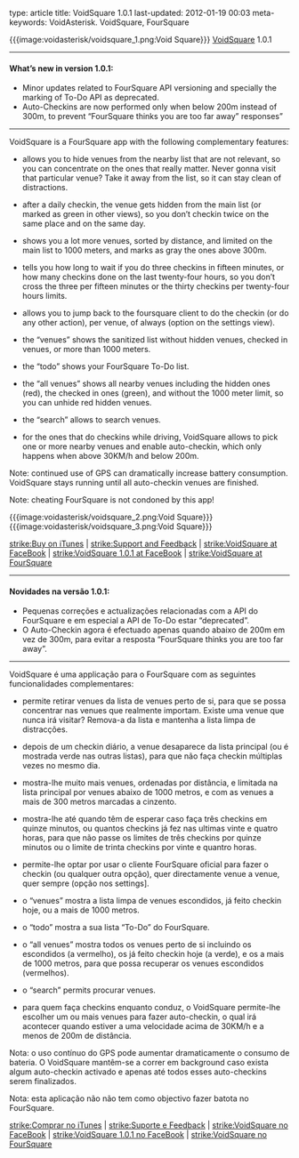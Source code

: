 type: article
title: VoidSquare 1.0.1
last-updated: 2012-01-19 00:03
meta-keywords: VoidAsterisk. VoidSquare, FourSquare


{{{image:voidasterisk/voidsquare_1.png:Void Square}}} [VoidSquare](voidsquare) 1.0.1

---
#### What’s new in version 1.0.1:
- Minor updates related to FourSquare API versioning and specially the marking of To-Do API as deprecated.
- Auto-Checkins are now performed only when below 200m instead of 300m, to prevent “FourSquare thinks you are too far away” responses”

---
VoidSquare is a FourSquare app with the following complementary features:

- allows you to hide venues from the nearby list that are not relevant, so you can concentrate on the ones that really matter. Never gonna visit that particular venue? Take it away from the list, so it can stay clean of distractions.
- after a daily checkin, the venue gets hidden from the main list (or marked as green in other views), so you don’t checkin twice on the same place and on the same day.
- shows you a lot more venues, sorted by distance, and limited on the main list to 1000 meters, and marks as gray the ones above 300m.
- tells you how long to wait if you do three checkins in fifteen minutes, or how many checkins done on the last twenty-four hours, so you don’t cross the three per fifteen minutes or the thirty checkins per twenty-four hours limits.
- allows you to jump back to the foursquare client to do the checkin (or do any other action), per venue, of always (option on the settings view).

- the “venues” shows the sanitized list without hidden venues, checked in venues, or more than 1000 meters.
- the “todo” shows your FourSquare To-Do list.
- the “all venues” shows all nearby venues including the hidden ones (red), the checked in ones (green), and without the 1000 meter limit, so you can unhide red hidden venues.
- the “search” allows to search venues.

- for the ones that do checkins while driving, VoidSquare allows to pick one or more nearby venues and enable auto-checkin, which only happens when above 30KM/h and below 200m.

Note: continued use of GPS can dramatically increase battery consumption. VoidSquare stays running until all auto-checkin venues are finished.

Note: cheating FourSquare is not condoned by this app!

{{{image:voidasterisk/voidsquare_2.png:Void Square}}}  {{{image:voidasterisk/voidsquare_3.png:Void Square}}}

[strike:Buy on iTunes](http://itunes.apple.com/app/voidsquare/id443174062) | [strike:Support and Feedback](mailto:support+voidsquare@voidasterisk.com) | [strike:VoidSquare at FaceBook](http://www.facebook.com/VoidSquare) | [strike:VoidSquare 1.0.1 at FaceBook](http://www.facebook.com/VoidSquare/posts/225243160907766) | [strike:VoidSquare at FourSquare](https://foursquare.com/app/voidsquare)


---
#### Novidades na versão 1.0.1:
- Pequenas correções e actualizações relacionadas com a API do FourSquare e em especial a API de To-Do estar “deprecated”.
- O Auto-Checkin agora é efectuado apenas quando abaixo de 200m em vez de 300m, para evitar a resposta “FourSquare thinks you are too far away”.

---
VoidSquare é uma applicação para o FourSquare com as seguintes funcionalidades complementares:

- permite retirar venues da lista de venues perto de si, para que se possa concentrar nas venues que realmente importam. Existe uma venue que nunca irá visitar? Remova-a da lista e mantenha a lista limpa de distracções.
- depois de um checkin diário, a venue desaparece da lista principal (ou é mostrada verde nas outras listas), para que não faça checkin múltiplas vezes no mesmo dia.
- mostra-lhe muito mais venues, ordenadas por distância, e limitada na lista principal por venues abaixo de 1000 metros, e com as venues a mais de 300 metros marcadas a cinzento.
- mostra-lhe até quando têm de esperar caso faça três checkins em quinze minutos, ou quantos checkins já fez nas ultimas vinte e quatro horas, para que não passe os limites de três checkins por quinze minutos ou o limite de trinta checkins por vinte e quantro horas.
- permite-lhe optar por usar o cliente FourSquare oficial para fazer o checkin (ou qualquer outra opção), quer directamente venue a venue, quer sempre (opção nos settings].

- o “venues” mostra a lista limpa de venues escondidos, já feito checkin hoje, ou a mais de 1000 metros.
- o “todo” mostra a sua lista “To-Do” do FourSquare.
- o “all venues” mostra todos os venues perto de si incluindo os escondidos (a vermelho), os já feito checkin hoje (a verde), e os a mais de 1000 metros, para que possa recuperar os venues escondidos (vermelhos).
- o “search” permits procurar venues.

- para quem faça checkins enquanto conduz, o VoidSquare permite-lhe escolher um ou mais venues para fazer auto-checkin, o qual irá acontecer quando estiver a uma velocidade acima de 30KM/h e a menos de 200m de distância.

Nota: o uso contínuo do GPS pode aumentar dramaticamente o consumo de bateria. O VoidSquare mantêm-se a correr em background caso exista algum auto-checkin activado e apenas até todos esses auto-checkins serem finalizados.

Nota: esta aplicação não não tem como objectivo fazer batota no FourSquare.

[strike:Comprar no iTunes](http://itunes.apple.com/app/voidsquare/id443174062) | [strike:Suporte e Feedback](mailto:support+voidsquare@voidasterisk.com) | [strike:VoidSquare no FaceBook](http://www.facebook.com/VoidSquare) | [strike:VoidSquare 1.0.1 no FaceBook](http://www.facebook.com/VoidAsteriskCom/posts/271710386249386) | [strike:VoidSquare no FourSquare](https://foursquare.com/app/voidsquare)

